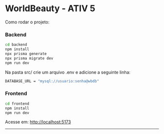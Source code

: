 
#  WorldBeauty - ATIV 5

Como rodar o projeto:

### Backend

```bash
cd backend
npm install
npx prisma generate
npx prisma migrate dev
npm run dev
```
Na pasta src/ crie um arquivo .env e adicione a seguinte linha:
```bash
DATABASE_URL = "mysql://usuario:senha@wbdb"
```

### Frontend

```bash
cd frontend
npm install
npm run dev
```

Acesse em: [http://localhost:5173](http://localhost:5173)

---
